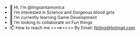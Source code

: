 - 👋 Hi, I’m @lingsantamonica
- 👀 I’m interested in Science and Gorgeous blond girls
- 🌱 I’m currently learning Game Development
- 💞️ I’m looking to collaborate on Fun things
- 📫 How to reach me ====>>>>> By Email: fbiling@hotmail.com

<!---
lingsantamonica/lingsantamonica is a ✨ special ✨ repository because its `README.md` (this file) appears on your GitHub profile.
You can click the Preview link to take a look at your changes.
--->
